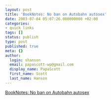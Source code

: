 ```yaml
---
layout: post
title: 'BookNotes: No ban on Autobahn autosex'
date: 2003-07-04 05:07:26.000000000 +02:00
categories:
- quick links
tags: []
status: publish
type: post
published: true
meta: {}
author:
  login: shanson
  email: papascott-wp@gmail.com
  display_name: PapaScott
  first_name: Scott
  last_name: Hanson
---
```

<p><a title="60 mph is pretty slow for Germans" href="http://booknotes.weblogs.com/2003/07/03#fyiIfTravellingToGermany">BookNotes: No ban on Autobahn autosex</a></p>
